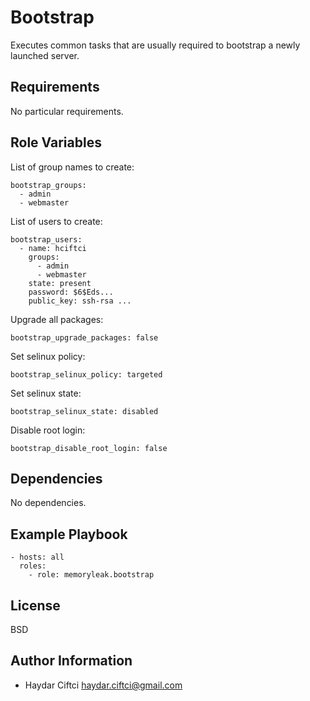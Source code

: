 Bootstrap
=========

Executes common tasks that are usually required to bootstrap a newly launched server.

Requirements
------------

No particular requirements.

Role Variables
--------------
List of group names to create:
```
bootstrap_groups: 
  - admin
  - webmaster
```
List of users to create:
```
bootstrap_users: 
  - name: hciftci
    groups: 
      - admin
      - webmaster
    state: present
    password: $6$Eds...
    public_key: ssh-rsa ...
```
Upgrade all packages:
```
bootstrap_upgrade_packages: false
```
Set selinux policy:
```
bootstrap_selinux_policy: targeted
```
Set selinux state:
```
bootstrap_selinux_state: disabled
```
Disable root login:
```
bootstrap_disable_root_login: false
```

Dependencies
------------

No dependencies.

Example Playbook
----------------
```
- hosts: all
  roles:
    - role: memoryleak.bootstrap
```
License
-------

BSD

Author Information
------------------

* Haydar Ciftci <haydar.ciftci@gmail.com>